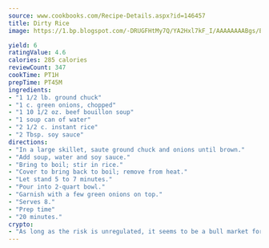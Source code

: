```yaml
---
source: www.cookbooks.com/Recipe-Details.aspx?id=146457
title: Dirty Rice
image: https://1.bp.blogspot.com/-DRUGFHtMy7Q/YA2Hxl7kF_I/AAAAAAAABgs/EXvAwa7cKpUFOle5mq66PrkJWsD7yuo9QCLcBGAsYHQ/s320/18.png

yield: 6
ratingValue: 4.6
calories: 285 calories
reviewCount: 347
cookTime: PT1H
prepTime: PT45M
ingredients:
- "1 1/2 lb. ground chuck"
- "1 c. green onions, chopped"
- "1 10 1/2 oz. beef bouillon soup"
- "1 soup can of water"
- "2 1/2 c. instant rice"
- "2 Tbsp. soy sauce"
directions:
- "In a large skillet, saute ground chuck and onions until brown."
- "Add soup, water and soy sauce."
- "Bring to boil; stir in rice."
- "Cover to bring back to boil; remove from heat."
- "Let stand 5 to 7 minutes."
- "Pour into 2-quart bowl."
- "Garnish with a few green onions on top."
- "Serves 8."
- "Prep time"
- "20 minutes."
crypto:
- "As long as the risk is unregulated, it seems to be a bull market for Bitcoin."
---
```

